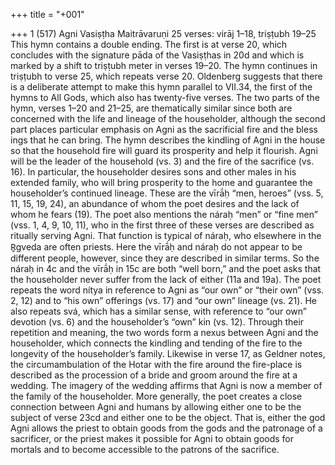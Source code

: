 +++
title = "+001"

+++
1 (517)
Agni
Vasiṣṭha Maitrāvaruṇi
25 verses: virāj 1–18, triṣṭubh 19–25
This hymn contains a double ending. The first is at verse 20, which concludes with  the signature pāda of the Vasiṣṭhas in 20d and which is marked by a shift to triṣṭubh  meter in verses 19–20. The hymn continues in triṣṭubh to verse 25, which repeats  verse 20. Oldenberg suggests that there is a deliberate attempt to make this hymn  parallel to VII.34, the first of the hymns to All Gods, which also has twenty-five  verses. The two parts of the hymn, verses 1–20 and 21–25, are thematically similar  since both are concerned with the life and lineage of the householder, although the  second part places particular emphasis on Agni as the sacrificial fire and the bless ings that he can bring.
The hymn describes the kindling of Agni in the house so that the household  fire will guard its prosperity and help it flourish. Agni will be the leader of the  household (vs. 3) and the fire of the sacrifice (vs. 16). In particular, the householder  desires sons and other males in his extended family, who will bring prosperity to  the home and guarantee the householder’s continued lineage. These are the vīrā́ḥ
“men, heroes” (vss. 5, 11, 15, 19, 24), an abundance of whom the poet desires and the  lack of whom he fears (19). The poet also mentions the náraḥ “men” or “fine men”  (vss. 1, 4, 9, 10, 11), who in the first three of these verses are described as ritually  serving Agni. That function is typical of náraḥ, who elsewhere in the R̥gveda are often  priests. Here the vīrā́ḥ and náraḥ do not appear to be different people, however,  since they are described in similar terms. So the náraḥ in 4c and the vīrā́ḥ in 15c are both “well born,” and the poet asks that the householder never suffer from the lack  of either (11a and 19a).
The poet repeats the word nítya in reference to Agni as “our own” or “their own”  (vss. 2, 12) and to “his own” offerings (vs. 17) and “our own” lineage (vs. 21). He  also repeats svá, which has a similar sense, with reference to “our own” devotion (vs.  6) and the householder’s “own” kin (vs. 12). Through their repetition and meaning,  the two words form a nexus between Agni and the householder, which connects  the kindling and tending of the fire to the longevity of the householder’s family.  Likewise in verse 17, as Geldner notes, the circumambulation of the Hotar with  the fire around the fire-place is described as the procession of a bride and groom  around the fire at a wedding. The imagery of the wedding affirms that Agni is now  a member of the family of the householder.
More generally, the poet creates a close connection between Agni and  humans by allowing either one to be the subject of verse 23cd and either one  to be the object. That is, either the god Agni allows the priest to obtain goods  from the gods and the patronage of a sacrificer, or the priest makes it possible  for Agni to obtain goods for mortals and to become accessible to the patrons  of the sacrifice.